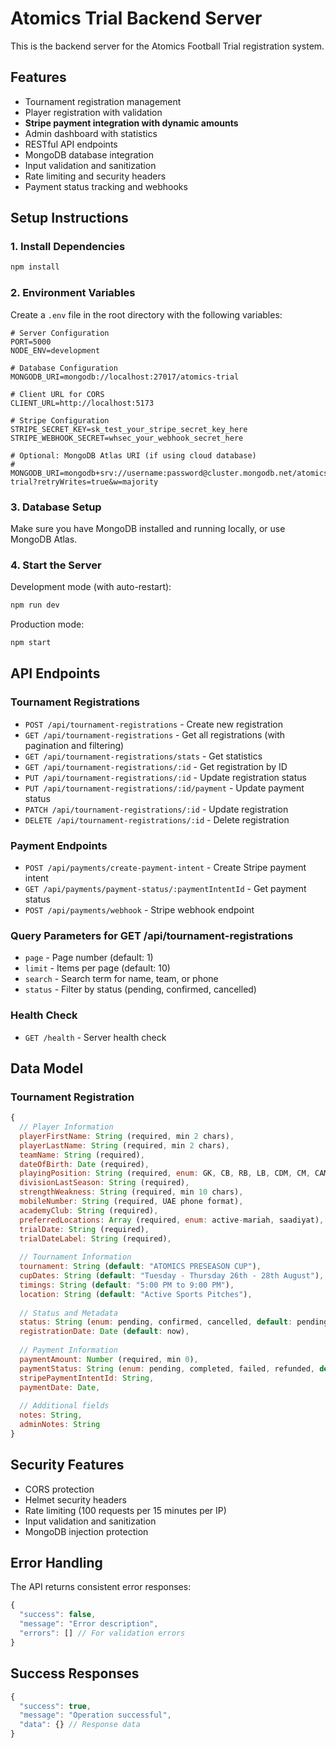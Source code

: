 # Atomics Trial Backend Server

This is the backend server for the Atomics Football Trial registration system.

## Features

- Tournament registration management
- Player registration with validation
- **Stripe payment integration with dynamic amounts**
- Admin dashboard with statistics
- RESTful API endpoints
- MongoDB database integration
- Input validation and sanitization
- Rate limiting and security headers
- Payment status tracking and webhooks

## Setup Instructions

### 1. Install Dependencies

```bash
npm install
```

### 2. Environment Variables

Create a `.env` file in the root directory with the following variables:

```env
# Server Configuration
PORT=5000
NODE_ENV=development

# Database Configuration
MONGODB_URI=mongodb://localhost:27017/atomics-trial

# Client URL for CORS
CLIENT_URL=http://localhost:5173

# Stripe Configuration
STRIPE_SECRET_KEY=sk_test_your_stripe_secret_key_here
STRIPE_WEBHOOK_SECRET=whsec_your_webhook_secret_here

# Optional: MongoDB Atlas URI (if using cloud database)
# MONGODB_URI=mongodb+srv://username:password@cluster.mongodb.net/atomics-trial?retryWrites=true&w=majority
```

### 3. Database Setup

Make sure you have MongoDB installed and running locally, or use MongoDB Atlas.

### 4. Start the Server

Development mode (with auto-restart):
```bash
npm run dev
```

Production mode:
```bash
npm start
```

## API Endpoints

### Tournament Registrations

- `POST /api/tournament-registrations` - Create new registration
- `GET /api/tournament-registrations` - Get all registrations (with pagination and filtering)
- `GET /api/tournament-registrations/stats` - Get statistics
- `GET /api/tournament-registrations/:id` - Get registration by ID
- `PUT /api/tournament-registrations/:id` - Update registration status
- `PUT /api/tournament-registrations/:id/payment` - Update payment status
- `PATCH /api/tournament-registrations/:id` - Update registration
- `DELETE /api/tournament-registrations/:id` - Delete registration

### Payment Endpoints

- `POST /api/payments/create-payment-intent` - Create Stripe payment intent
- `GET /api/payments/payment-status/:paymentIntentId` - Get payment status
- `POST /api/payments/webhook` - Stripe webhook endpoint

### Query Parameters for GET /api/tournament-registrations

- `page` - Page number (default: 1)
- `limit` - Items per page (default: 10)
- `search` - Search term for name, team, or phone
- `status` - Filter by status (pending, confirmed, cancelled)

### Health Check

- `GET /health` - Server health check

## Data Model

### Tournament Registration

```javascript
{
  // Player Information
  playerFirstName: String (required, min 2 chars),
  playerLastName: String (required, min 2 chars),
  teamName: String (required),
  dateOfBirth: Date (required),
  playingPosition: String (required, enum: GK, CB, RB, LB, CDM, CM, CAM, LW, RW, ST),
  divisionLastSeason: String (required),
  strengthWeakness: String (required, min 10 chars),
  mobileNumber: String (required, UAE phone format),
  academyClub: String (required),
  preferredLocations: Array (required, enum: active-mariah, saadiyat),
  trialDate: String (required),
  trialDateLabel: String (required),
  
  // Tournament Information
  tournament: String (default: "ATOMICS PRESEASON CUP"),
  cupDates: String (default: "Tuesday - Thursday 26th - 28th August"),
  timings: String (default: "5:00 PM to 9:00 PM"),
  location: String (default: "Active Sports Pitches"),
  
  // Status and Metadata
  status: String (enum: pending, confirmed, cancelled, default: pending),
  registrationDate: Date (default: now),
  
  // Payment Information
  paymentAmount: Number (required, min 0),
  paymentStatus: String (enum: pending, completed, failed, refunded, default: pending),
  stripePaymentIntentId: String,
  paymentDate: Date,
  
  // Additional fields
  notes: String,
  adminNotes: String
}
```

## Security Features

- CORS protection
- Helmet security headers
- Rate limiting (100 requests per 15 minutes per IP)
- Input validation and sanitization
- MongoDB injection protection

## Error Handling

The API returns consistent error responses:

```javascript
{
  "success": false,
  "message": "Error description",
  "errors": [] // For validation errors
}
```

## Success Responses

```javascript
{
  "success": true,
  "message": "Operation successful",
  "data": {} // Response data
}
```



